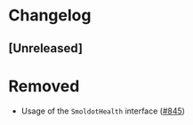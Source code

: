 # Changelog

## [Unreleased]

# Removed

- Usage of the `SmoldotHealth` interface ([#845](https://github.com/paritytech/substrate-connect/pull/845))
